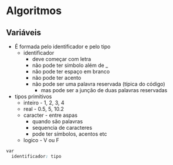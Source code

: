 # Algoritmos

## Variáveis

- É formada pelo identificador e pelo tipo
  - identificador
    - deve começar com letra
    - não pode ter simbolo além de _
    - não pode ter espaço em branco
    - não pode ter acento
    - não pode ser uma palavra reservada (típica do código)
      - mas pode ser a junção de duas palavras reservadas
- tipos primitivos
  - inteiro - 1, 2, 3, 4
  - real - 0.5, 5, 10.2
  - caracter - entre aspas
    - quando são palavras
    - sequencia de caracteres
    - pode ter símbolos, acentos etc
  - logico - V ou F

```css
var
  identificador: tipo
